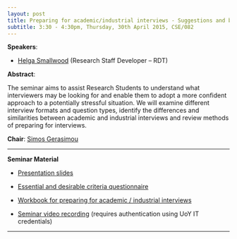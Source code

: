 ```yaml
---
layout: post
title: Preparing for academic/industrial interviews - Suggestions and best practices
subtitle: 3:30 - 4:30pm, Thursday, 30th April 2015, CSE/082
---
```



**Speakers**:

- [Helga Smallwood](http://www.york.ac.uk/admin/hr/about_hr/people/?id=hs1031) (Research Staff Developer – RDT)



**Abstract**:

The seminar aims to assist Research Students to understand what interviewers may be looking for and enable them to adopt a more confident approach to a potentially stressful situation. We will examine different interview formats and question types, identify the differences and similarities between academic and industrial interviews and review methods of preparing for interviews.


**Chair**: [Simos Gerasimou](http://www-users.cs.york.ac.uk/~simos)


___


**Seminar Material**

- [Presentation slides](../../material/April15/Slides-CS-Preparing-for-Academic-and-Industrial-Interviews-30-Apr-2015.pdf)

- [Essential and desirable criteria questionnaire](../../material/April15/ED-Criteria-Questionnaire.pdf)

- [Workbook for preparing for academic / industrial interviews](../../material/April15/Workbook-CS-Preparing-for-Academic-and-Industrial-Interviews-30-Apr-2015.pdf)

- [Seminar video recording](https://www.cs.york.ac.uk/RSseminars/videos) (requires authentication using UoY IT credentials)

___


